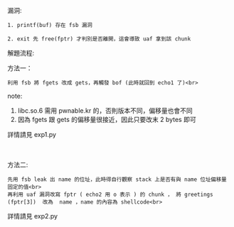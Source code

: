 漏洞: <br>

    1. printf(buf) 存在 fsb 漏洞

    2. exit 先 free(fptr) 才判別是否離開，這會導致 uaf 拿到該 chunk

解題流程: <br>

方法一：<br>

	利用 fsb 將 fgets 改成 gets，再觸發 bof (此時就回到 echo1 了)<br>

note:<br>
1. libc.so.6 需用 pwnable.kr 的，否則版本不同，偏移量也會不同
2. 因為 fgets 跟 gets 的偏移量很接近，因此只要改末 2 bytes 即可

詳情請見 exp1.py<br>


<br>
<br>
方法二: <br>

	先用 fsb leak 出 name 的位址，此時得自行觀察 stack 上是否有與 name 位址偏移量固定的值<br>
	再利用 uaf 漏洞改寫 fptr ( echo2 用 o 表示 ) 的 chunk ， 將 greetings (fptr[3])  改為  name ，name 的內容為 shellcode<br>

詳情請見 exp2.py
	
